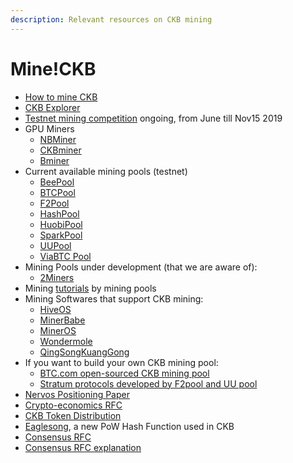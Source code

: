 ```yaml
---
description: Relevant resources on CKB mining
---
```


# Mine!CKB

* ​[How to mine CKB](https://docs.nervos.org/getting-started/mine)
* [CKB Explorer](http://explorer.nervos.org/)
* [Testnet mining competition](http://mineyourownbusiness.nervos.org/) ongoing, from June till Nov15 2019 
* GPU Miners
  * [NBMiner](https://github.com/NebuTech/NBMiner)
  * [CKBminer](https://github.com/nervosnetwork/ckb-miner)
  * [Bminer](https://www.bminer.me/releases/)
* Current available mining pools \(testnet\)
  * [BeePool](https://www.beepool.org/tutorial/ckb)
  * [BTCPool](https://pool.btc.com/)
  * [F2Pool](https://blog.f2pool.com/zh/help/mining-tutorial/start-mining/ckb)
  * [HashPool](https://hashpool.com/)
  * [HuobiPool](https://www.huobipool.com/pow/innovative)
  * [SparkPool](https://support.sparkpool.com/hc/zh-cn/articles/360000440961)
  * [UUPool](https://uupool.cn/tutorial/66)
  * [ViaBTC Pool](https://pool.viabtc.com/)
* Mining Pools under development \(that we are aware of\):
  * [2Miners](https://2miners.com/ckb-mining-pool)
* Mining [tutorials](https://talk.nervos.org/t/mining-tutorials-from-mining-pools/3573) by mining pools
* Mining Softwares that support CKB mining:
  * [HiveOS](https://hiveos.farm/)
  * [MinerBabe](https://www.minerbabe.com/pc.html/#/)
  * [MinerOS](https://www.mineros.cn/index.php/zh/newprofit/394-ckb-nervos)
  * [Wondermole](https://wondermole.io/)
  * [QingSongKuangGong](http://www.qskg.top/ckb.html)
* If you want to build your own CKB mining pool:
  * [BTC.com open-sourced CKB mining pool](https://github.com/btccom/btcpool)
  * [Stratum protocols developed by F2pool and UU pool](https://github.com/f2pool/proposals/blob/master/20190904-nervos-common-stratum-protocol.md)
* [Nervos Positioning Paper](https://github.com/nervosnetwork/rfcs/blob/79a6774eb16f5077617f3eef580653316fbdcb16/rfcs/0001-positioning/0001-positioning.md)
* [Crypto-economics RFC](https://github.com/nervosnetwork/rfcs/blob/master/rfcs/0015-ckb-cryptoeconomics/0015-ckb-cryptoeconomics.md)
* [CKB Token Distribution](https://medium.com/nervosnetwork/nervos-ckbyte-distribution-and-why-we-are-burning-25-in-the-genesis-block-9a7ddf7f6779)
* [Eaglesong](https://medium.com/nervosnetwork/the-proof-of-work-function-of-nervos-ckb-3cc8364464d9), a new PoW Hash Function used in CKB
* [Consensus RFC](https://github.com/nervosnetwork/rfcs/blob/master/rfcs/0020-ckb-consensus-protocol/0020-ckb-consensus-protocol.md)
* [Consensus RFC explanation](https://medium.com/nervosnetwork/nervos-consensus-rfc-39d5146d148)

